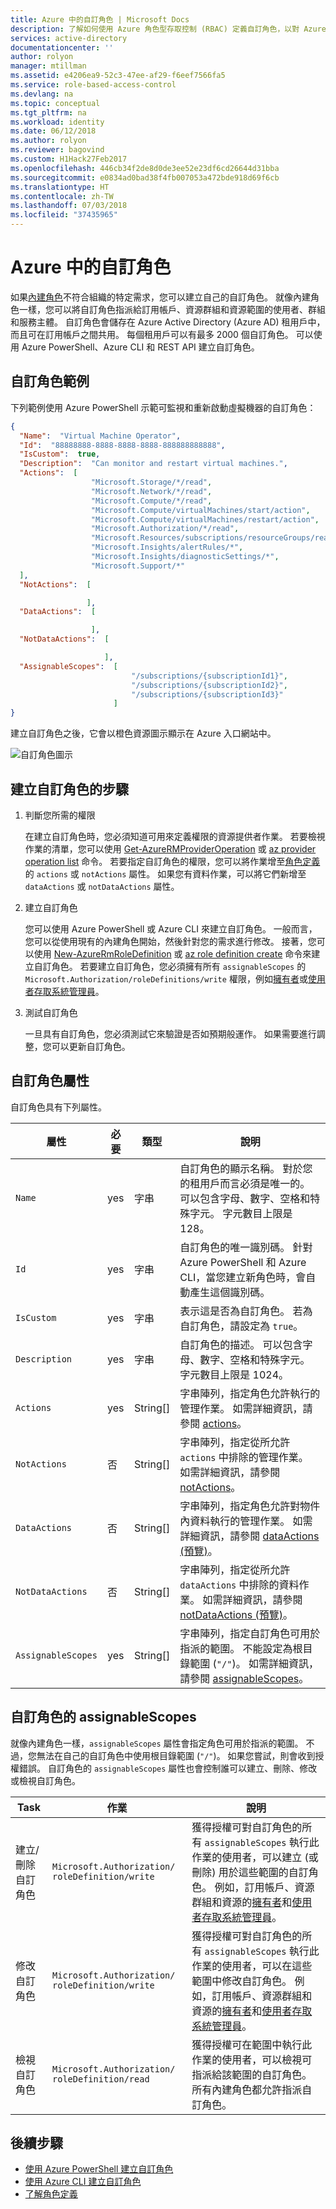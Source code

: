 ```yaml
---
title: Azure 中的自訂角色 | Microsoft Docs
description: 了解如何使用 Azure 角色型存取控制 (RBAC) 定義自訂角色，以對 Azure 中的資源進行微調存取管理。
services: active-directory
documentationcenter: ''
author: rolyon
manager: mtillman
ms.assetid: e4206ea9-52c3-47ee-af29-f6eef7566fa5
ms.service: role-based-access-control
ms.devlang: na
ms.topic: conceptual
ms.tgt_pltfrm: na
ms.workload: identity
ms.date: 06/12/2018
ms.author: rolyon
ms.reviewer: bagovind
ms.custom: H1Hack27Feb2017
ms.openlocfilehash: 446cb34f2de8d0de3ee52e23df6cd26644d31bba
ms.sourcegitcommit: e0834ad0bad38f4fb007053a472bde918d69f6cb
ms.translationtype: HT
ms.contentlocale: zh-TW
ms.lasthandoff: 07/03/2018
ms.locfileid: "37435965"
---
```

# <a name="custom-roles-in-azure"></a>Azure 中的自訂角色

如果[內建角色](built-in-roles.md)不符合組織的特定需求，您可以建立自己的自訂角色。 就像內建角色一樣，您可以將自訂角色指派給訂用帳戶、資源群組和資源範圍的使用者、群組和服務主體。 自訂角色會儲存在 Azure Active Directory (Azure AD) 租用戶中，而且可在訂用帳戶之間共用。 每個租用戶可以有最多 2000 個自訂角色。 可以使用 Azure PowerShell、Azure CLI 和 REST API 建立自訂角色。

## <a name="custom-role-example"></a>自訂角色範例

下列範例使用 Azure PowerShell 示範可監視和重新啟動虛擬機器的自訂角色：

```json
{
  "Name":  "Virtual Machine Operator",
  "Id":  "88888888-8888-8888-8888-888888888888",
  "IsCustom":  true,
  "Description":  "Can monitor and restart virtual machines.",
  "Actions":  [
                  "Microsoft.Storage/*/read",
                  "Microsoft.Network/*/read",
                  "Microsoft.Compute/*/read",
                  "Microsoft.Compute/virtualMachines/start/action",
                  "Microsoft.Compute/virtualMachines/restart/action",
                  "Microsoft.Authorization/*/read",
                  "Microsoft.Resources/subscriptions/resourceGroups/read",
                  "Microsoft.Insights/alertRules/*",
                  "Microsoft.Insights/diagnosticSettings/*",
                  "Microsoft.Support/*"
  ],
  "NotActions":  [

                 ],
  "DataActions":  [

                  ],
  "NotDataActions":  [

                     ],
  "AssignableScopes":  [
                           "/subscriptions/{subscriptionId1}",
                           "/subscriptions/{subscriptionId2}",
                           "/subscriptions/{subscriptionId3}"
                       ]
}
```

建立自訂角色之後，它會以橙色資源圖示顯示在 Azure 入口網站中。

![自訂角色圖示](./media/custom-roles/roles-custom-role-icon.png)

## <a name="steps-to-create-a-custom-role"></a>建立自訂角色的步驟

1. 判斷您所需的權限

    在建立自訂角色時，您必須知道可用來定義權限的資源提供者作業。 若要檢視作業的清單，您可以使用 [Get-AzureRMProviderOperation](/powershell/module/azurerm.resources/get-azurermprovideroperation) 或 [az provider operation list](/cli/azure/provider/operation#az-provider-operation-list) 命令。
    若要指定自訂角色的權限，您可以將作業增至[角色定義](role-definitions.md)的 `actions` 或 `notActions` 屬性。 如果您有資料作業，可以將它們新增至 `dataActions` 或 `notDataActions` 屬性。

2. 建立自訂角色

    您可以使用 Azure PowerShell 或 Azure CLI 來建立自訂角色。 一般而言，您可以從使用現有的內建角色開始，然後針對您的需求進行修改。 接著，您可以使用 [New-AzureRmRoleDefinition](/powershell/module/azurerm.resources/new-azurermroledefinition) 或 [az role definition create](/cli/azure/role/definition#az-role-definition-create) 命令來建立自訂角色。 若要建立自訂角色，您必須擁有所有 `assignableScopes` 的 `Microsoft.Authorization/roleDefinitions/write` 權限，例如[擁有者](built-in-roles.md#owner)或[使用者存取系統管理員](built-in-roles.md#user-access-administrator)。

3. 測試自訂角色

    一旦具有自訂角色，您必須測試它來驗證是否如預期般運作。 如果需要進行調整，您可以更新自訂角色。

## <a name="custom-role-properties"></a>自訂角色屬性

自訂角色具有下列屬性。

| 屬性 | 必要 | 類型 | 說明 |
| --- | --- | --- | --- |
| `Name` | yes | 字串 | 自訂角色的顯示名稱。 對於您的租用戶而言必須是唯一的。 可以包含字母、數字、空格和特殊字元。 字元數目上限是 128。 |
| `Id` | yes | 字串 | 自訂角色的唯一識別碼。 針對 Azure PowerShell 和 Azure CLI，當您建立新角色時，會自動產生這個識別碼。 |
| `IsCustom` | yes | 字串 | 表示這是否為自訂角色。 若為自訂角色，請設定為 `true`。 |
| `Description` | yes | 字串 | 自訂角色的描述。 可以包含字母、數字、空格和特殊字元。 字元數目上限是 1024。 |
| `Actions` | yes | String[] | 字串陣列，指定角色允許執行的管理作業。 如需詳細資訊，請參閱 [actions](role-definitions.md#actions)。 |
| `NotActions` | 否 | String[] | 字串陣列，指定從所允許 `actions` 中排除的管理作業。 如需詳細資訊，請參閱 [notActions](role-definitions.md#notactions)。 |
| `DataActions` | 否 | String[] | 字串陣列，指定角色允許對物件內資料執行的管理作業。 如需詳細資訊，請參閱 [dataActions (預覽)](role-definitions.md#dataactions-preview)。 |
| `NotDataActions` | 否 | String[] | 字串陣列，指定從所允許 `dataActions` 中排除的資料作業。 如需詳細資訊，請參閱 [notDataActions (預覽)](role-definitions.md#notdataactions-preview)。 |
| `AssignableScopes` | yes | String[] | 字串陣列，指定自訂角色可用於指派的範圍。 不能設定為根目錄範圍 (`"/"`)。 如需詳細資訊，請參閱 [assignableScopes](role-definitions.md#assignablescopes)。 |

## <a name="assignablescopes-for-custom-roles"></a>自訂角色的 assignableScopes

就像內建角色一樣，`assignableScopes` 屬性會指定角色可用於指派的範圍。 不過，您無法在自己的自訂角色中使用根目錄範圍 (`"/"`)。 如果您嘗試，則會收到授權錯誤。 自訂角色的 `assignableScopes` 屬性也會控制誰可以建立、刪除、修改或檢視自訂角色。

| Task | 作業 | 說明 |
| --- | --- | --- |
| 建立/刪除自訂角色 | `Microsoft.Authorization/ roleDefinition/write` | 獲得授權可對自訂角色的所有 `assignableScopes` 執行此作業的使用者，可以建立 (或刪除) 用於這些範圍的自訂角色。 例如，訂用帳戶、資源群組和資源的[擁有者](built-in-roles.md#owner)和[使用者存取系統管理員](built-in-roles.md#user-access-administrator)。 |
| 修改自訂角色 | `Microsoft.Authorization/ roleDefinition/write` | 獲得授權可對自訂角色的所有 `assignableScopes` 執行此作業的使用者，可以在這些範圍中修改自訂角色。 例如，訂用帳戶、資源群組和資源的[擁有者](built-in-roles.md#owner)和[使用者存取系統管理員](built-in-roles.md#user-access-administrator)。 |
| 檢視自訂角色 | `Microsoft.Authorization/ roleDefinition/read` | 獲得授權可在範圍中執行此作業的使用者，可以檢視可指派給該範圍的自訂角色。 所有內建角色都允許指派自訂角色。 |

## <a name="next-steps"></a>後續步驟
- [使用 Azure PowerShell 建立自訂角色](custom-roles-powershell.md)
- [使用 Azure CLI 建立自訂角色](custom-roles-cli.md)
- [了解角色定義](role-definitions.md)
